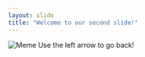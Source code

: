 ```yaml
---
layout: slide
title: "Welcome to our second slide!"
---
```

![Meme](https://uploads-ssl.webflow.com/5e9f091a99cbce037fd0975a/5ecf80f308921943e05dd18b_Dc4LdfGW4AAsMWL.jpg)
Use the left arrow to go back!
